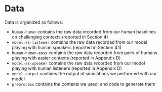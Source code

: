 # Data

Data is organized as follows:

* `human-human` contains the raw data recorded from our human baselines on challenging contexts (reported in Section 4)
* `model-as-listener` contains the raw data recorded from our model playing with human speakers (reported in Section 4.1)
* `human-human-easy` contains the raw data recorded from pairs of humans playing with easier contexts (reported in Appendix D)
* `model-as-speaker` contains the raw data recorded from our model playing with human listeners (reported in Appendix D)
* `model-output` contains the output of simulations we performed with our model
* `preprocess` contains the contexts we used, and code to generate them